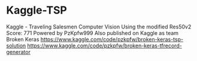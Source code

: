 # Kaggle-TSP
Kaggle - Traveling Salesmen Computer Vision
Using the modified Res50v2
Score: 771
Powered by PzKpfw999
Also published on Kaggle as team Broken Keras
https://www.kaggle.com/code/pzkpfw/broken-keras-tsp-solution
https://www.kaggle.com/code/pzkpfw/broken-keras-tfrecord-generator
